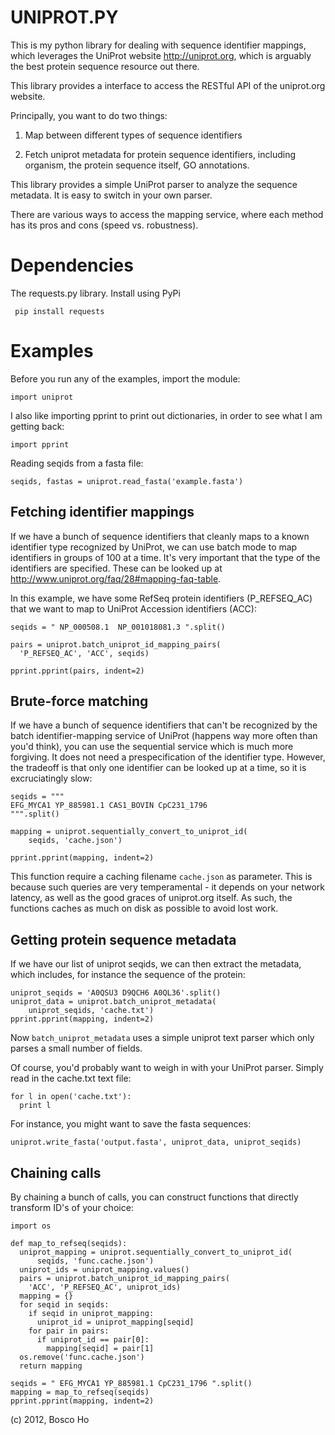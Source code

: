 

UNIPROT.PY
==========

This is my python library for dealing with sequence identifier
mappings, which leverages the UniProt website http://uniprot.org,
which is arguably the best protein sequence resource out there.

This library provides a interface to access the 
RESTful API of the uniprot.org website.

Principally, you want to do two things:

1. Map between different types of sequence identifiers

2. Fetch uniprot metadata for protein sequence identifiers, 
including organism, the protein sequence itself, GO annotations.

This library provides a simple UniProt parser to analyze the
sequence metadata. It is easy to switch in your own parser.

There are various ways to access the mapping service, 
where each method has its pros and cons (speed vs. robustness).


# Dependencies

The requests.py library. Install using PyPi
   
     pip install requests


# Examples

Before you run any of the examples, import the module:

    import uniprot

I also like importing pprint to print out dictionaries,
in order to see what I am getting back:

    import pprint

Reading seqids from a fasta file:

    seqids, fastas = uniprot.read_fasta('example.fasta')


## Fetching identifier mappings

If we have a bunch of sequence identifiers that cleanly maps to a known 
identifier type recognized by UniProt, we can use batch mode to
map identifiers in groups of 100 at a time. It's very important
that the type of the identifiers are specified. These can be
looked up at <http://www.uniprot.org/faq/28#mapping-faq-table>. 

In this example, we have some RefSeq protein identifiers
(P_REFSEQ_AC) that we want to map to UniProt Accession
identifiers (ACC):

    seqids = " NP_000508.1  NP_001018081.3 ".split()

    pairs = uniprot.batch_uniprot_id_mapping_pairs(
      'P_REFSEQ_AC', 'ACC', seqids)

    pprint.pprint(pairs, indent=2)

## Brute-force matching

If we have a bunch of sequence identifiers that can't be recognized by
the batch identifier-mapping service of UniProt (happens way more
often than you'd think), you can use the sequential service
which is much more forgiving. It does not need a prespecification
of the identifier type. However, the tradeoff is that
only one identifier can be looked up at a time, so it is
excruciatingly slow:

    seqids = """
    EFG_MYCA1 YP_885981.1 CAS1_BOVIN CpC231_1796
    """.split()

    mapping = uniprot.sequentially_convert_to_uniprot_id(
        seqids, 'cache.json')

    pprint.pprint(mapping, indent=2)

This function require a caching filename `cache.json` as parameter.
This is because such queries are very temperamental - it
depends on your network latency, as well as the good graces
of uniprot.org itself. As such, the functions caches
as much on disk as possible to avoid lost work.


## Getting protein sequence metadata

If we have our list of uniprot seqids, we can then extract
the metadata, which includes, for instance the sequence of the
protein:

    uniprot_seqids = 'A0QSU3 D9QCH6 A0QL36'.split()
    uniprot_data = uniprot.batch_uniprot_metadata(
        uniprot_seqids, 'cache.txt')
    pprint.pprint(mapping, indent=2)

Now `batch_uniprot_metadata` uses a simple uniprot text parser
which only parses a small number of fields. 

Of course, you'd probably want to weigh in with your UniProt parser.
Simply read in the cache.txt text file:

    for l in open('cache.txt'):
      print l

For instance, you might want to save the fasta sequences:

    uniprot.write_fasta('output.fasta', uniprot_data, uniprot_seqids)

## Chaining calls

By chaining a bunch of calls, you can construct functions
that directly transform ID's of your choice:

    import os

    def map_to_refseq(seqids):
      uniprot_mapping = uniprot.sequentially_convert_to_uniprot_id(
          seqids, 'func.cache.json')
      uniprot_ids = uniprot_mapping.values()
      pairs = uniprot.batch_uniprot_id_mapping_pairs(
        'ACC', 'P_REFSEQ_AC', uniprot_ids)
      mapping = {}  
      for seqid in seqids:
        if seqid in uniprot_mapping:
          uniprot_id = uniprot_mapping[seqid]
        for pair in pairs:
          if uniprot_id == pair[0]: 
            mapping[seqid] = pair[1]
      os.remove('func.cache.json')
      return mapping

    seqids = " EFG_MYCA1 YP_885981.1 CpC231_1796 ".split()
    mapping = map_to_refseq(seqids)
    pprint.pprint(mapping, indent=2)



(c) 2012, Bosco Ho


